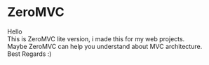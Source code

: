 # ZeroMVC
Hello
</br>
This is ZeroMVC lite version, i made this for my web projects.
</br>
Maybe ZeroMVC can help you understand about MVC architecture.
</br>
Best Regards :)
